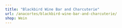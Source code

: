 ```yaml
---
title: "Blackbird Wine Bar and Charcuterie"
url: /anacortes/blackbird-wine-bar-and-charcuterie/
shop: Wein
---
```


